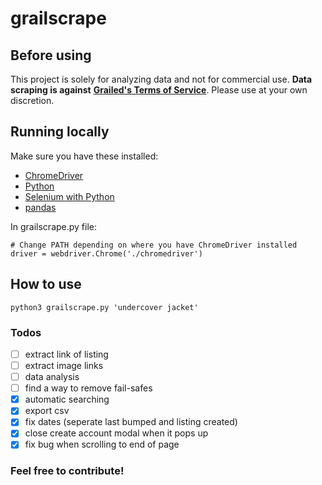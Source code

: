 # grailscrape

## Before using
This project is solely for analyzing data and not for commercial use.
**Data scraping is against** [**Grailed's Terms of Service**](https://www.grailed.com/about/terms).
Please use at your own discretion.

## Running locally
Make sure you have these installed:
- [ChromeDriver](https://chromedriver.chromium.org/)
- [Python](https://www.python.org/downloads/)
- [Selenium with Python](https://selenium-python.readthedocs.io/installation.html)
- [pandas](https://pandas.pydata.org/docs/getting_started/index.html#getting-started)
  
In grailscrape.py file:
```
# Change PATH depending on where you have ChromeDriver installed
driver = webdriver.Chrome('./chromedriver')
```
## How to use
```
python3 grailscrape.py 'undercover jacket'
```

### Todos
- [ ] extract link of listing
- [ ] extract image links 
- [ ] data analysis
- [ ] find a way to remove fail-safes
- [x] automatic searching
- [x] export csv
- [x] fix dates (seperate last bumped and listing created)
- [x] close create account modal when it pops up
- [x] fix bug when scrolling to end of page

### Feel free to contribute!